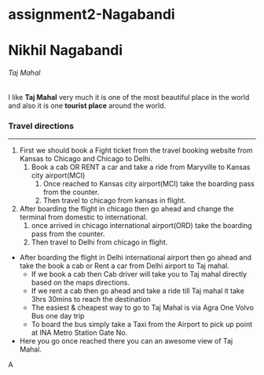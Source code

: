 # assignment2-Nagabandi
# Nikhil Nagabandi
###### Taj Mahal
I like **Taj Mahal** very much it is one of the most beautiful place in the world and also it is one **tourist place** around the world.

### Travel directions

---

1. First we should book a Fight ticket from the travel booking website from Kansas to Chicago and Chicago to Delhi.
    1. Book a cab OR RENT a car and take a ride from Maryville to Kansas city airport(MCI)
        1. Once reached to Kansas city airport(MCI) take the boarding pass from the counter.
        2. Then travel to chicago from kansas in flight.
2. After boarding the flight in chicago then go ahead and change the terminal from domestic to international.
    1. once arrived in chicago international airport(ORD) take the boarding pass from the counter.
    2. Then travel to Delhi from chicago in flight.
* After boarding the flight in Delhi international airport then go ahead and take the book a cab or Rent a car from Delhi airport to Taj mahal.
    * If we book a cab then Cab driver will take you to Taj mahal directly based on the maps directions.
    * If we rent a cab then go ahead and take a ride till Taj mahal it take 3hrs 30mins to reach the destination
    * The easiest & cheapest way to go to Taj Mahal is via Agra One Volvo Bus one day trip
    * To board the bus simply take a Taxi from the Airport to pick up point at INA Metro Station Gate No.
* Here you go once reached there you can an awesome view of Taj Mahal.

A
